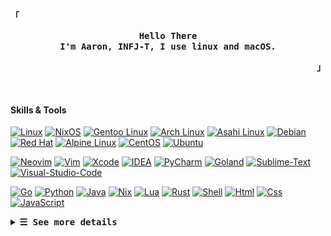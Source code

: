 <p align="left"><strong><samp>「</samp></strong></p>
  <p align="center">
    <samp>
      <b>
        Hello There
      <br>
        I'm Aaron, INFJ-T, I use linux and macOS.
      </b>
    </samp>
  </p>
<p align="right"><strong><samp>」</samp></strong></p>
<br>

#### Skills & Tools

<!-- Badges List: https://github.com/alexandresanlim/Badges4-README.md-Profile -->
<!-- Badges Search: https://github.com/Aveek-Saha/GitHub-Profile-Badges -->

[![Linux](https://img.shields.io/badge/Linux-FCC624?&logo=linux&logoColor=black)](https://github.com/torvalds/linux)
[![NixOS](https://img.shields.io/badge/NixOS-5277C3.svg?&logo=NixOS&logoColor=white)](https://github.com/NixOS)
[![Gentoo Linux](https://img.shields.io/badge/Gentoo-54487A.svg?&logo=Gentoo&logoColor=white)](https://github.com/gentoo)
[![Arch Linux](https://img.shields.io/badge/Arch%20Linux-1793D1.svg?&logo=Arch-Linux&logoColor=white)](https://github.com/archlinux)
[![Asahi Linux](https://img.shields.io/badge/Asahi%20Linux-A61200.svg?&logo=Asahi-Linux&logoColor=white)](https://github.com/AsahiLinux)
[![Debian](https://img.shields.io/badge/Debian-A81D33.svg?&logo=Debian&logoColor=white)](https://github.com/Debian)
[![Red Hat](https://img.shields.io/badge/Red%20Hat-EE0000.svg?&logo=Red-Hat&logoColor=white)](https://github.com/RedHatOfficial)
[![Alpine Linux](https://img.shields.io/badge/Alpine%20Linux-0D597F.svg?&logo=Alpine-Linux&logoColor=white)](https://github.com/alpinelinux)
[![CentOS](https://img.shields.io/badge/CentOS-262577.svg?&logo=CentOS&logoColor=white)](https://github.com/CentOS)
[![Ubuntu](https://img.shields.io/badge/Ubuntu-E95420.svg?&logo=Ubuntu&logoColor=white)](https://github.com/ubuntu)

[![Neovim](https://img.shields.io/badge/Neovim-57A143.svg?&logo=Neovim&logoColor=white)](https://github.com/neovim)
[![Vim](https://img.shields.io/badge/Vim-019733.svg?&logo=Vim&logoColor=white)](https://www.vim.org/)
[![Xcode](https://img.shields.io/badge/Xcode-147EFB.svg?&logo=Xcode&logoColor=white)](https://developer.apple.com/xcode/)
[![IDEA](https://img.shields.io/badge/IntelliJ%20IDEA-000000.svg?&logo=IntelliJ-IDEA&logoColor=white)](https://www.jetbrains.com)
[![PyCharm](https://img.shields.io/badge/PyCharm-000000.svg?&logo=PyCharm&logoColor=white)](https://www.jetbrains.com/)
[![Goland](https://img.shields.io/badge/GoLand-000000.svg?&logo=GoLand&logoColor=white)](https://www.jetbrains.com/)
[![Sublime-Text](https://img.shields.io/badge/Sublime%20Text-FF9800.svg?&logo=Sublime-Text&logoColor=white)](https://www.sublimetext.com/)
[![Visual-Studio-Code](https://img.shields.io/badge/Visual%20Studio%20Code-007ACC.svg?&logo=Visual-Studio-Code&logoColor=white)](https://code.visualstudio.com/)

[![Go](https://img.shields.io/badge/Go-00ADD8.svg?&logo=Go&logoColor=white)]()
[![Python](https://img.shields.io/badge/Python-3776AB.svg?&logo=Python&logoColor=white)](https://go.dev/)
[![Java](https://img.shields.io/badge/Java-FF9800.svg?&logo=coffeescript&logoColor=white)](https://www.java.com/)
[![Nix](https://img.shields.io/badge/Nix-5277C3?&logo=NixOS&logoColor=white)](https://nixos.org/)
[![Lua](https://img.shields.io/badge/Lua-2C2D72.svg?&logo=Lua&logoColor=white)](https://www.lua.org/)
[![Rust](https://img.shields.io/badge/Rust-000000.svg?&logo=Rust&logoColor=white)](https://www.rust-lang.org/)
[![Shell](https://img.shields.io/badge/Shell-FFD500.svg?&logo=Shell&logoColor=black)](https://en.wikipedia.org/wiki/Shell_script)
[![Html](https://img.shields.io/badge/HTML5-E34F26.svg?&logo=HTML5&logoColor=white)](https://www.w3schools.com/html/)
[![Css](https://img.shields.io/badge/CSS3-1572B6.svg?&logo=CSS3&logoColor=white)](https://www.w3schools.com/css/)
[![JavaScript](https://img.shields.io/badge/JavaScript-F7DF1E.svg?&logo=JavaScript&logoColor=black)](https://www.w3schools.com/js/)


<details>
<summary><samp><b>&#9776; See more details</b></samp></summary>
  </summary>

  <!-- Github Trophy -->
  <div align="center">
  <table>
  <tr>
    
  <td><a href="#--------"><img align="center" alt="GitHub Trophy" src="https://streak-stats.demolab.com?user=27Aaron&theme=nord&hide_border=true&border_radius=20&background=20212C"></a></td>
  </tr>
  </table>
  </div>

  <!-- Github Stats -->
  <div align="center">
  <table>
  <tr>
  <td><a href="#--------"><img height="137px" align="center" alt="GitHub Stats" src="https://github-readme-stats.vercel.app/api?username=27Aaron&count_private=true&show_icons=true&border_radius=20&include_all_commits=true&line_height=21&hide_border=true&bg_color=20212C&text_color=81A1C1&title_color=81A1C1&icon_color=58a6ff"/></a></td>
  <td><a href="#--------"><img height="137px" align="center" alt="Top Language" src="https://github-readme-stats.vercel.app/api/top-langs/?username=27Aaron&layout=compact&line_height=21&border_radius=20&hide_border=true&bg_color=20212C&text_color=81A1C1&title_color=81A1C1&icon_color=58a6ff"/></a></td>
  </tr>
  </table>
  </div>

  <!-- Contribution Snake -->
  <div align="center">
  <table>
  <tr>
  <td><a href="#--------"><img align="center" alt="Contribution Snake" src="./assets/snake/github-contribution-grid-snake-dark.svg"></a></td>
  </tr>
  </table>
  </div>

## Weekly Activity Summary
<!--START_SECTION:waka-->
**🐱 My GitHub Data** 

> 📦 32.6 kB Used in GitHub's Storage 
 > 
> 🏆 1,949 Contributions in the Year 2024
 > 
> 🚫 Not Opted to Hire
 > 
> 📜 17 Public Repositories 
 > 
> 🔑 3 Private Repositories 
 > 
**I'm an Early 🐤** 

```text
🌞 Morning                249 commits         ████░░░░░░░░░░░░░░░░░░░░░   15.17 % 
🌆 Daytime                778 commits         ████████████░░░░░░░░░░░░░   47.41 % 
🌃 Evening                552 commits         ████████░░░░░░░░░░░░░░░░░   33.64 % 
🌙 Night                  62 commits          █░░░░░░░░░░░░░░░░░░░░░░░░   03.78 % 
```
📅 **I'm Most Productive on Friday** 

```text
Monday                   201 commits         ███░░░░░░░░░░░░░░░░░░░░░░   12.25 % 
Tuesday                  153 commits         ██░░░░░░░░░░░░░░░░░░░░░░░   09.32 % 
Wednesday                243 commits         ████░░░░░░░░░░░░░░░░░░░░░   14.81 % 
Thursday                 322 commits         █████░░░░░░░░░░░░░░░░░░░░   19.62 % 
Friday                   352 commits         █████░░░░░░░░░░░░░░░░░░░░   21.45 % 
Saturday                 169 commits         ███░░░░░░░░░░░░░░░░░░░░░░   10.30 % 
Sunday                   201 commits         ███░░░░░░░░░░░░░░░░░░░░░░   12.25 % 
```


📊 **This Week I Spent My Time On** 

```text
💬 Programming Languages: 
No Activity Tracked This Week

🔥 Editors: 
VS Code                  0 secs              █████████████████████████   100.00 % 

💻 Operating System: 
No Activity Tracked This Week
```

**I Mostly Code in CSS** 

```text
JavaScript               2 repos             █████░░░░░░░░░░░░░░░░░░░░   18.18 % 
Nix                      2 repos             █████░░░░░░░░░░░░░░░░░░░░   18.18 % 
HTML                     1 repo              ██░░░░░░░░░░░░░░░░░░░░░░░   09.09 % 
Just                     1 repo              ██░░░░░░░░░░░░░░░░░░░░░░░   09.09 % 
Lua                      1 repo              ██░░░░░░░░░░░░░░░░░░░░░░░   09.09 % 
```



**Timeline**

![Lines of Code chart](https://raw.githubusercontent.com/27Aaron/27Aaron/main/assets/bar_graph.png)


<!--END_SECTION:waka-->

  </details>
  </div>
  
</details>